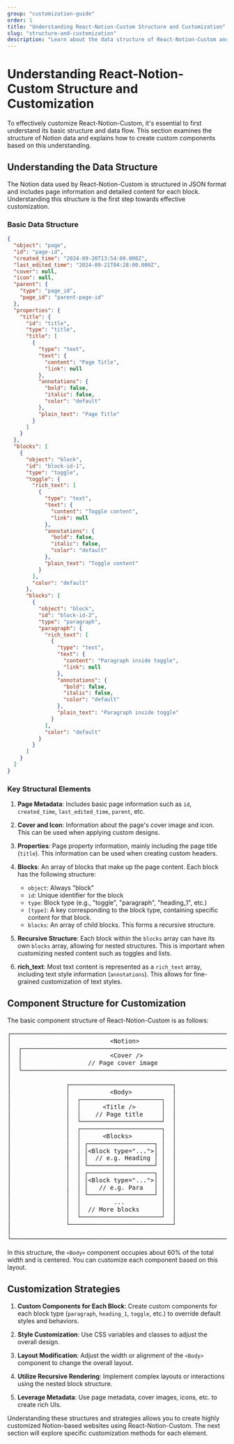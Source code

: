 ```yaml
---
group: "customization-guide"
order: 1
title: "Understanding React-Notion-Custom Structure and Customization"
slug: "structure-and-customization"
description: "Learn about the data structure of React-Notion-Custom and effective customization methods based on this understanding."
---
```


# Understanding React-Notion-Custom Structure and Customization

To effectively customize React-Notion-Custom, it's essential to first understand its basic structure and data flow. This section examines the structure of Notion data and explains how to create custom components based on this understanding.

## Understanding the Data Structure

The Notion data used by React-Notion-Custom is structured in JSON format and includes page information and detailed content for each block. Understanding this structure is the first step towards effective customization.

### Basic Data Structure

```json
{
  "object": "page",
  "id": "page-id",
  "created_time": "2024-09-20T13:54:00.000Z",
  "last_edited_time": "2024-09-21T04:28:00.000Z",
  "cover": null,
  "icon": null,
  "parent": {
    "type": "page_id",
    "page_id": "parent-page-id"
  },
  "properties": {
    "title": {
      "id": "title",
      "type": "title",
      "title": [
        {
          "type": "text",
          "text": {
            "content": "Page Title",
            "link": null
          },
          "annotations": {
            "bold": false,
            "italic": false,
            "color": "default"
          },
          "plain_text": "Page Title"
        }
      ]
    }
  },
  "blocks": [
    {
      "object": "block",
      "id": "block-id-1",
      "type": "toggle",
      "toggle": {
        "rich_text": [
          {
            "type": "text",
            "text": {
              "content": "Toggle content",
              "link": null
            },
            "annotations": {
              "bold": false,
              "italic": false,
              "color": "default"
            },
            "plain_text": "Toggle content"
          }
        ],
        "color": "default"
      },
      "blocks": [
        {
          "object": "block",
          "id": "block-id-2",
          "type": "paragraph",
          "paragraph": {
            "rich_text": [
              {
                "type": "text",
                "text": {
                  "content": "Paragraph inside toggle",
                  "link": null
                },
                "annotations": {
                  "bold": false,
                  "italic": false,
                  "color": "default"
                },
                "plain_text": "Paragraph inside toggle"
              }
            ],
            "color": "default"
          }
        }
      ]
    }
  ]
}
```

### Key Structural Elements

1. **Page Metadata**: Includes basic page information such as `id`, `created_time`, `last_edited_time`, `parent`, etc.

2. **Cover and Icon**: Information about the page's cover image and icon. This can be used when applying custom designs.

3. **Properties**: Page property information, mainly including the page title (`title`). This information can be used when creating custom headers.

4. **Blocks**: An array of blocks that make up the page content. Each block has the following structure:

   - `object`: Always "block"
   - `id`: Unique identifier for the block
   - `type`: Block type (e.g., "toggle", "paragraph", "heading_1", etc.)
   - `[type]`: A key corresponding to the block type, containing specific content for that block.
   - `blocks`: An array of child blocks. This forms a recursive structure.

5. **Recursive Structure**: Each block within the `blocks` array can have its own `blocks` array, allowing for nested structures. This is important when customizing nested content such as toggles and lists.

6. **rich_text**: Most text content is represented as a `rich_text` array, including text style information (`annotations`). This allows for fine-grained customization of text styles.

## Component Structure for Customization

The basic component structure of React-Notion-Custom is as follows:

<pre style="font-family: monospace; line-height: 1.2; white-space: pre;">
┌────────────────────────────────────────────────────────────────┐
│                           &lt;Notion&gt;                             │
│  ┌────────────────────────────────────────────────────────┐    │
│  │                        &lt;Cover /&gt;                       │    │
│  │                  // Page cover image                   │    │
│  └────────────────────────────────────────────────────────┘    │
│                                                                │
│               ┌────────────────────────────┐                   │
│               │           &lt;Body&gt;           │                   │
│               │  ┌──────────────────────┐  │                   │
│               │  │      &lt;Title /&gt;       │  │                   │
│               │  │    // Page title     │  │                   │
│               │  └──────────────────────┘  │                   │
│               │  ┌──────────────────────┐  │                   │
│               │  │      &lt;Blocks&gt;        │  │                   │
│               │  │ ┌──────────────────┐ │  │                   │
│               │  │ │&lt;Block type="..."&gt;│ │  │                   │
│               │  │ │  // e.g. Heading │ │  │                   │
│               │  │ └──────────────────┘ │  │                   │
│               │  │ ┌──────────────────┐ │  │                   │
│               │  │ │&lt;Block type="..."&gt;│ │  │                   │
│               │  │ │   // e.g. Para   │ │  │                   │
│               │  │ └──────────────────┘ │  │                   │
│               │  │         ...          │  │                   │
│               │  │  // More blocks      │  │                   │
│               │  └──────────────────────┘  │                   │
│               └────────────────────────────┘                   │
│                                                                │
└────────────────────────────────────────────────────────────────┘
</pre>

In this structure, the `<Body>` component occupies about 60% of the total width and is centered. You can customize each component based on this layout.

## Customization Strategies

1. **Custom Components for Each Block**: Create custom components for each block type (`paragraph`, `heading_1`, `toggle`, etc.) to override default styles and behaviors.

2. **Style Customization**: Use CSS variables and classes to adjust the overall design.

3. **Layout Modification**: Adjust the width or alignment of the `<Body>` component to change the overall layout.

4. **Utilize Recursive Rendering**: Implement complex layouts or interactions using the nested block structure.

5. **Leverage Metadata**: Use page metadata, cover images, icons, etc. to create rich UIs.

Understanding these structures and strategies allows you to create highly customized Notion-based websites using React-Notion-Custom. The next section will explore specific customization methods for each element.
